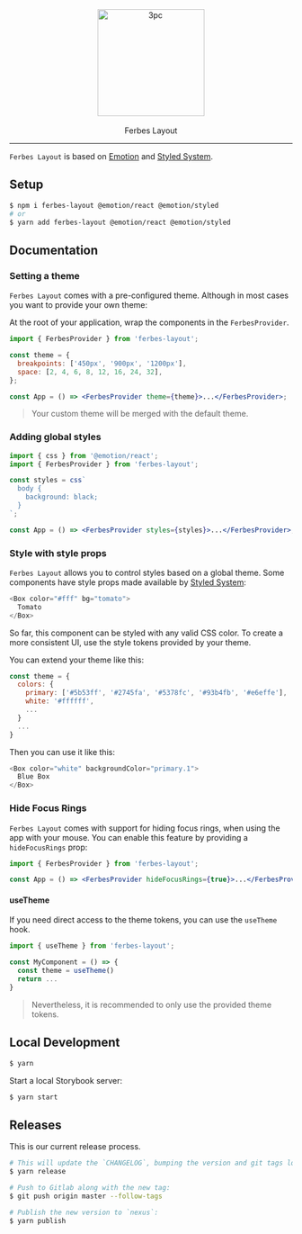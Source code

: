 <div align="center" >
  <img src="logo.svg" alt="3pc" width="190px" />
  <br/>
  <br/>
  Ferbes Layout
  <br/>
</div>

---

`Ferbes Layout` is based on [Emotion](https://emotion.sh) and [Styled System](https://styled-system.com).

## Setup

```bash
$ npm i ferbes-layout @emotion/react @emotion/styled
# or
$ yarn add ferbes-layout @emotion/react @emotion/styled
```

## Documentation

### Setting a theme

`Ferbes Layout` comes with a pre-configured theme. Although in most cases
you want to provide your own theme:

At the root of your application, wrap the components in the `FerbesProvider`.

```jsx
import { FerbesProvider } from 'ferbes-layout';

const theme = {
  breakpoints: ['450px', '900px', '1200px'],
  space: [2, 4, 6, 8, 12, 16, 24, 32],
};

const App = () => <FerbesProvider theme={theme}>...</FerbesProvider>;
```

> Your custom theme will be merged with the default theme.

### Adding global styles

```jsx
import { css } from '@emotion/react';
import { FerbesProvider } from 'ferbes-layout';

const styles = css`
  body {
    background: black;
  }
`;

const App = () => <FerbesProvider styles={styles}>...</FerbesProvider>;
```

### Style with style props

`Ferbes Layout` allows you to control styles based on a global theme.
Some components have style props made available by [Styled System](https://styled-system.com/table):

```javascript
<Box color="#fff" bg="tomato">
  Tomato
</Box>
```

So far, this component can be styled with any valid CSS color. To create a more consistent UI, use the style tokens provided by your theme.

You can extend your theme like this:

```javascript
const theme = {
  colors: {
    primary: ['#5b53ff', '#2745fa', '#5378fc', '#93b4fb', '#e6effe'],
    white: '#ffffff',
    ...
  }
  ...
}
```

Then you can use it like this:

```javascript
<Box color="white" backgroundColor="primary.1">
  Blue Box
</Box>
```

### Hide Focus Rings

`Ferbes Layout` comes with support for hiding focus rings, when using the
app with your mouse. You can enable this feature by providing a `hideFocusRings`
prop:

```jsx
import { FerbesProvider } from 'ferbes-layout';

const App = () => <FerbesProvider hideFocusRings={true}>...</FerbesProvider>;
```

#### useTheme

If you need direct access to the theme tokens, you can use the `useTheme` hook.

```javascript
import { useTheme } from 'ferbes-layout';

const MyComponent = () => {
  const theme = useTheme()
  return ...
}
```

> Nevertheless, it is recommended to only use the provided theme tokens.

## Local Development

```bash
$ yarn
```

Start a local Storybook server:

```bash
$ yarn start
```

## Releases

This is our current release process.

```bash
# This will update the `CHANGELOG`, bumping the version and git tags locally:
$ yarn release

# Push to Gitlab along with the new tag:
$ git push origin master --follow-tags

# Publish the new version to `nexus`:
$ yarn publish
```
